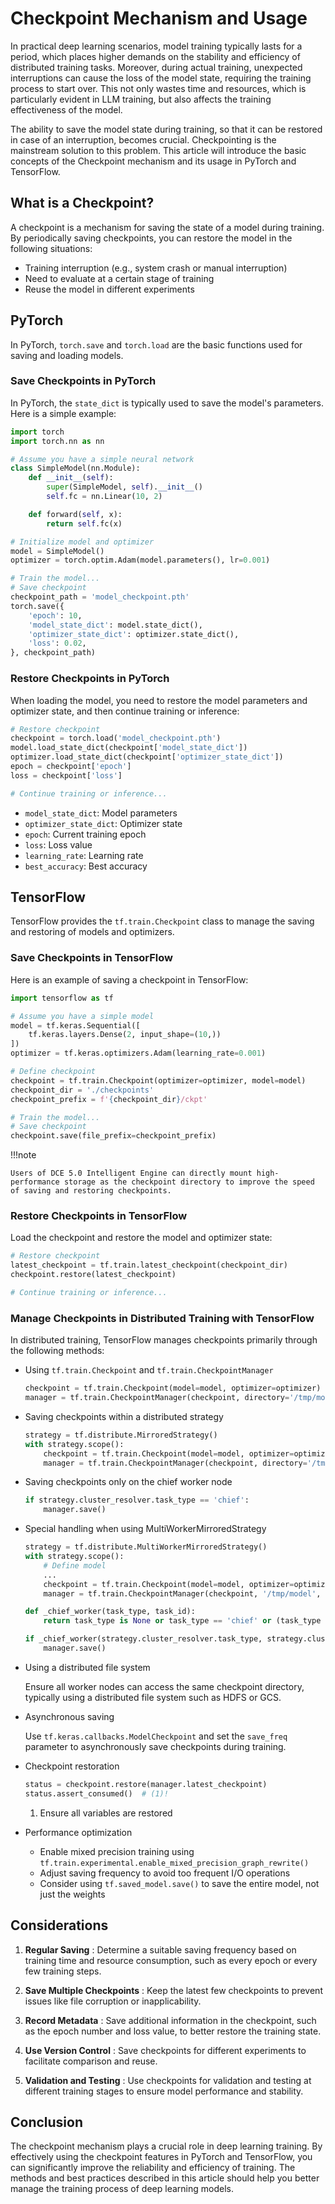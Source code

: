 # Checkpoint Mechanism and Usage

In practical deep learning scenarios, model training typically lasts for a period, which places higher demands on the stability and efficiency of distributed training tasks. Moreover, during actual training, unexpected interruptions can cause the loss of the model state, requiring the training process to start over. This not only wastes time and resources, which is particularly evident in LLM training, but also affects the training effectiveness of the model.

The ability to save the model state during training, so that it can be restored in case of an interruption, becomes crucial. Checkpointing is the mainstream solution to this problem. This article will introduce the basic concepts of the Checkpoint mechanism and its usage in PyTorch and TensorFlow.

## What is a Checkpoint?

A checkpoint is a mechanism for saving the state of a model during training. By periodically saving checkpoints, you can restore the model in the following situations:

- Training interruption (e.g., system crash or manual interruption)
- Need to evaluate at a certain stage of training
- Reuse the model in different experiments

## PyTorch

In PyTorch, `torch.save` and `torch.load` are the basic functions used for saving and loading models.

### Save Checkpoints in PyTorch

In PyTorch, the `state_dict` is typically used to save the model's parameters. Here is a simple example:

```python
import torch
import torch.nn as nn

# Assume you have a simple neural network
class SimpleModel(nn.Module):
    def __init__(self):
        super(SimpleModel, self).__init__()
        self.fc = nn.Linear(10, 2)

    def forward(self, x):
        return self.fc(x)

# Initialize model and optimizer
model = SimpleModel()
optimizer = torch.optim.Adam(model.parameters(), lr=0.001)

# Train the model...
# Save checkpoint
checkpoint_path = 'model_checkpoint.pth'
torch.save({
    'epoch': 10,
    'model_state_dict': model.state_dict(),
    'optimizer_state_dict': optimizer.state_dict(),
    'loss': 0.02,
}, checkpoint_path)
```

### Restore Checkpoints in PyTorch

When loading the model, you need to restore the model parameters and optimizer state, and then continue training or inference:

```python
# Restore checkpoint
checkpoint = torch.load('model_checkpoint.pth')
model.load_state_dict(checkpoint['model_state_dict'])
optimizer.load_state_dict(checkpoint['optimizer_state_dict'])
epoch = checkpoint['epoch']
loss = checkpoint['loss']

# Continue training or inference...
```

- `model_state_dict`: Model parameters
- `optimizer_state_dict`: Optimizer state
- `epoch`: Current training epoch
- `loss`: Loss value
- `learning_rate`: Learning rate
- `best_accuracy`: Best accuracy

## TensorFlow

TensorFlow provides the `tf.train.Checkpoint` class to manage the saving and restoring of models and optimizers.

### Save Checkpoints in TensorFlow

Here is an example of saving a checkpoint in TensorFlow:

```python
import tensorflow as tf

# Assume you have a simple model
model = tf.keras.Sequential([
    tf.keras.layers.Dense(2, input_shape=(10,))
])
optimizer = tf.keras.optimizers.Adam(learning_rate=0.001)

# Define checkpoint
checkpoint = tf.train.Checkpoint(optimizer=optimizer, model=model)
checkpoint_dir = './checkpoints'
checkpoint_prefix = f'{checkpoint_dir}/ckpt'

# Train the model...
# Save checkpoint
checkpoint.save(file_prefix=checkpoint_prefix)
```

!!!note

    Users of DCE 5.0 Intelligent Engine can directly mount high-performance storage as the checkpoint directory to improve the speed of saving and restoring checkpoints.

### Restore Checkpoints in TensorFlow

Load the checkpoint and restore the model and optimizer state:

```python
# Restore checkpoint
latest_checkpoint = tf.train.latest_checkpoint(checkpoint_dir)
checkpoint.restore(latest_checkpoint)

# Continue training or inference...
```

### Manage Checkpoints in Distributed Training with TensorFlow

In distributed training, TensorFlow manages checkpoints primarily through the following methods:

- Using `tf.train.Checkpoint` and `tf.train.CheckpointManager`

    ```python
    checkpoint = tf.train.Checkpoint(model=model, optimizer=optimizer)
    manager = tf.train.CheckpointManager(checkpoint, directory='/tmp/model', max_to_keep=3)
    ```

- Saving checkpoints within a distributed strategy

    ```python
    strategy = tf.distribute.MirroredStrategy()
    with strategy.scope():
        checkpoint = tf.train.Checkpoint(model=model, optimizer=optimizer)
        manager = tf.train.CheckpointManager(checkpoint, directory='/tmp/model', max_to_keep=3)
    ```

- Saving checkpoints only on the chief worker node

    ```python
    if strategy.cluster_resolver.task_type == 'chief':
        manager.save()
    ```

- Special handling when using MultiWorkerMirroredStrategy

    ```python
    strategy = tf.distribute.MultiWorkerMirroredStrategy()
    with strategy.scope():
        # Define model
        ...
        checkpoint = tf.train.Checkpoint(model=model, optimizer=optimizer)
        manager = tf.train.CheckpointManager(checkpoint, '/tmp/model', max_to_keep=3)
    
    def _chief_worker(task_type, task_id):
        return task_type is None or task_type == 'chief' or (task_type == 'worker' and task_id == 0)
    
    if _chief_worker(strategy.cluster_resolver.task_type, strategy.cluster_resolver.task_id):
        manager.save()
    ```

- Using a distributed file system

    Ensure all worker nodes can access the same checkpoint directory, typically using a distributed file system such as HDFS or GCS.

- Asynchronous saving

    Use `tf.keras.callbacks.ModelCheckpoint` and set the `save_freq` parameter to asynchronously save checkpoints during training.

- Checkpoint restoration

    ```python
    status = checkpoint.restore(manager.latest_checkpoint)
    status.assert_consumed()  # (1)!
    ```

    1. Ensure all variables are restored

- Performance optimization

    - Enable mixed precision training using `tf.train.experimental.enable_mixed_precision_graph_rewrite()`
    - Adjust saving frequency to avoid too frequent I/O operations
    - Consider using `tf.saved_model.save()` to save the entire model, not just the weights

## Considerations

1. **Regular Saving** : Determine a suitable saving frequency based on training time and resource consumption, such as every epoch or every few training steps.

2. **Save Multiple Checkpoints** : Keep the latest few checkpoints to prevent issues like file corruption or inapplicability.

3. **Record Metadata** : Save additional information in the checkpoint, such as the epoch number and loss value, to better restore the training state.

4. **Use Version Control** : Save checkpoints for different experiments to facilitate comparison and reuse.

5. **Validation and Testing** : Use checkpoints for validation and testing at different training stages to ensure model performance and stability.

## Conclusion

The checkpoint mechanism plays a crucial role in deep learning training. By effectively using the checkpoint features in PyTorch and TensorFlow, you can significantly improve the reliability and efficiency of training. The methods and best practices described in this article should help you better manage the training process of deep learning models.
